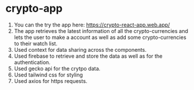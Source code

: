 # crypto-app
1. You can the try the app here: https://crypto-react-app.web.app/
2. The app retrieves the latest information of all the crypto-currencies and lets the user to make a account as well as add some crypto-currencies to their watch list.
3. Used context for data sharing across the components.
4. Used firebase to retrieve and store the data as well as for the authentication.
5. Used gecko api for the crytpo data.
6. Used tailwind css for styling 
7. Used axios for https requests.

